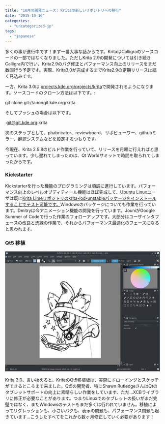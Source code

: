 ```yaml
---
title: "10月の開発ニュース: Kritaの新しいリポジトリへの移行"
date: "2015-10-10"
categories: 
  - "uncategorized-jp"
tags: 
  - "japanese"
---
```


多くの事が進行中です！まず一番大事な話からです。KritaはCalligraのソースコードの一部ではなくなりました。ただしKrita 2.9の開発については引き続きCalligra内で行い、Krita2.9のバグ修正とパフォーマンス向上のリリースをまだ数回行う予定です。実際、Krita3.0が完成するまでKrita2.9の定期リリースは続く見込みです。

一方、Krita 3.0は [projects.kde.org/projects/krita](https://projects.kde.org/projects/krita)で開発されるようになります。ソースコードのクローン方法は以下です。:

git clone git://anongit.kde.org/krita

そしてプッシュの場合は以下です。

 git@git.kde.org:krita

次のステップとして、phabricator、reviewboard、リポビューワー、githubミラー、翻訳システムなどを設定するつもりです。

今現在、Krita 2.9.8のビルド作業を行っていて、リリースを月曜に行えればと思っています。少し遅れてしまったのは、Qt Worldサミットで時間を取られてしまったからです。

### Kickstarter

Kickstarterを行った機能のプログラミングは順調に進行しています。パフォーマンス向上のレベルオブディティール機能はほぼ完成して、Ubuntu Linuxユーザは既に[Krita Limeリポジトリのkrita-lod-unstableパッケージをインストールすることでテスト可能です。](https://launchpad.net/~dimula73/+archive/ubuntu/krita)Windowsのパッケージについても作業を行っています。Dmitryは今アニメーション機能の開発を行っています。JouniがGoogle Summer of Codeで行った作業のフォローアップです。大部分はユーザインタフェースの改良と洗練の作業で、それからパフォーマンス最適化のフェーズになると思われます。

### Qt5 移植

[![October Kiki, by Wolthera](images/kikiqt5-1024x794.png)](https://krita.org/wp-content/uploads/2015/10/kikiqt5.png)

Krita 3.0、言い換えると、KritaのQt5移植版は、実際にドローイングとスケッチができるところまで来ました。Qt5の開発者、特にShawn RutledgeさんはQtのタブレットサポートの向上に素晴らしい作業をしています、ただ…XCBライブラリに修正が必要なことがあります。つまりLinuxでのタブレットの扱いがまだ完璧ではなく、またWindowsのテストもまだ多くは行われていません。移植によってリグレッションも、小さいバグも、表示の問題も、パフォーマンス問題も起きています…こうしたすべてをこれから数ヶ月修正していく必要があります！
